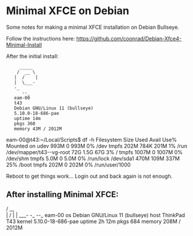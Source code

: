 # Minimal XFCE on Debian

Some notes for making a minimal XFCE installation on Debian Bullseye.

Follow the instructions here: https://github.com/coonrad/Debian-Xfce4-Minimal-Install

After the initial install:

         _____
        /  __ \
       |  /    |
       |  \___-
       -_
          --_
       eam-00
       t43
       Debian GNU/Linux 11 (bullseye)
       5.10.0-18-686-pae
       uptime 14m
       pkgs 360
       memory 43M / 2012M

eam-00@t43:~/Local/Scripts$ df -h
Filesystem                Size  Used Avail Use% Mounted on
udev                      993M     0  993M   0% /dev
tmpfs                     202M  784K  201M   1% /run
/dev/mapper/t43--vg-root   72G  1.5G   67G   3% /
tmpfs                    1007M     0 1007M   0% /dev/shm
tmpfs                     5.0M     0  5.0M   0% /run/lock
/dev/sda1                 470M  109M  337M  25% /boot
tmpfs                     202M     0  202M   0% /run/user/1000

Reboot to get things work... Login out and back again is not enough.

After installing Minimal XFCE:
-----------------------------


 /  __ \
|  /    |
|  \___-
-_
  --_
eam-00
os Debian GNU/Linux 11 (bullseye)
host ThinkPad T43
kernel 5.10.0-18-686-pae
uptime 2h 12m
pkgs 684
memory 208M / 2012M



